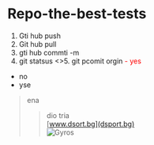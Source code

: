 # Repo-the-best-tests
1. Gti hub push
2. Git hub pull
3. gti hub commti -m
4. git statsus
<>5. git pcomit orgin
<span style="color:red">- yes</span>
- no
- yse  
> ena   
>> dio 
> tria  
[www.dsort.bg](dsport.bg)  
![Gyros](https://thumbs.dreamstime.com/z/greek-gyros-pita-chopped-pork-meat-onion-tzatziki-sauce-greek-gyros-pita-chopped-meat-onion-tzatziki-sauce-125294342.jpg)
